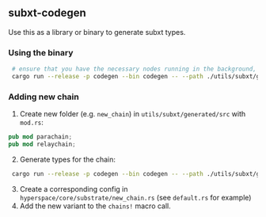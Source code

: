 ## subxt-codegen

Use this as a library or binary to generate subxt types.

### Using the binary

```bash
 # ensure that you have the necessary nodes running in the background, reachable on ports
 cargo run --release -p codegen --bin codegen -- --path ./utils/subxt/generated/src/default
```

### Adding new chain
1. Create new folder (e.g. `new_chain`) in `utils/subxt/generated/src` with `mod.rs`:
```rust
pub mod parachain;
pub mod relaychain;
```
2. Generate types for the chain:
```bash
 cargo run --release -p codegen --bin codegen -- --path ./utils/subxt/generated/src/new_chain
```
3. Create a corresponding config in `hyperspace/core/substrate/new_chain.rs` (see `default.rs` for example)
4. Add the new variant to the `chains!` macro call.